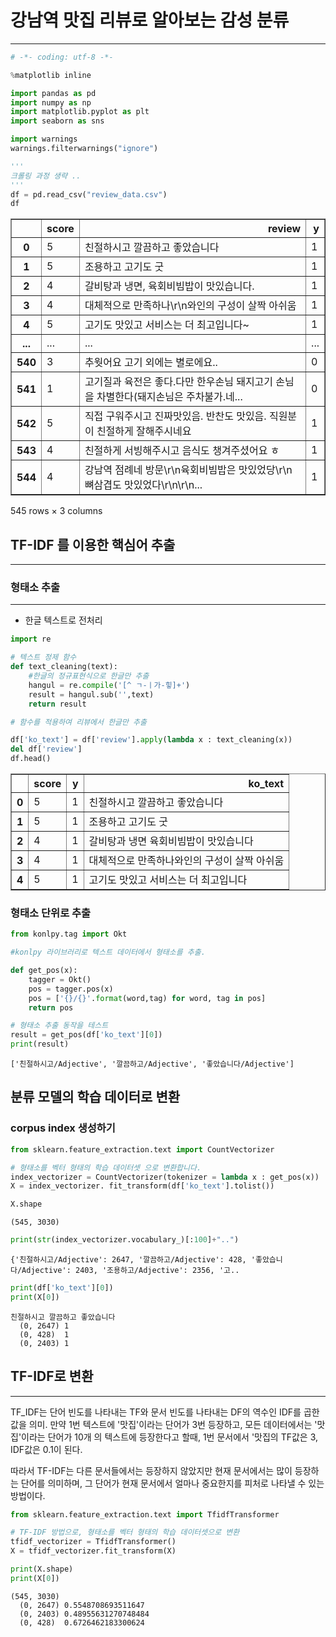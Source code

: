 # 강남역 맛집 리뷰로 알아보는 감성 분류
---



```python
# -*- coding: utf-8 -*-

%matplotlib inline

import pandas as pd
import numpy as np
import matplotlib.pyplot as plt
import seaborn as sns

import warnings
warnings.filterwarnings("ignore")
```


```python
'''
크롤링 과정 생략 .. 
'''
df = pd.read_csv("review_data.csv")
df
```




<div>
<style scoped>
    .dataframe tbody tr th:only-of-type {
        vertical-align: middle;
    }

    .dataframe tbody tr th {
        vertical-align: top;
    }

    .dataframe thead th {
        text-align: right;
    }
</style>
<table border="1" class="dataframe">
  <thead>
    <tr style="text-align: right;">
      <th></th>
      <th>score</th>
      <th>review</th>
      <th>y</th>
    </tr>
  </thead>
  <tbody>
    <tr>
      <th>0</th>
      <td>5</td>
      <td>친절하시고 깔끔하고 좋았습니다</td>
      <td>1</td>
    </tr>
    <tr>
      <th>1</th>
      <td>5</td>
      <td>조용하고 고기도 굿</td>
      <td>1</td>
    </tr>
    <tr>
      <th>2</th>
      <td>4</td>
      <td>갈비탕과 냉면, 육회비빔밥이 맛있습니다.</td>
      <td>1</td>
    </tr>
    <tr>
      <th>3</th>
      <td>4</td>
      <td>대체적으로 만족하나\r\n와인의 구성이 살짝 아쉬움</td>
      <td>1</td>
    </tr>
    <tr>
      <th>4</th>
      <td>5</td>
      <td>고기도 맛있고 서비스는 더 최고입니다~</td>
      <td>1</td>
    </tr>
    <tr>
      <th>...</th>
      <td>...</td>
      <td>...</td>
      <td>...</td>
    </tr>
    <tr>
      <th>540</th>
      <td>3</td>
      <td>추웟어요 고기 외에는 별로에요..</td>
      <td>0</td>
    </tr>
    <tr>
      <th>541</th>
      <td>1</td>
      <td>고기질과 육전은 좋다.다만 한우손님 돼지고기 손님을 차별한다(돼지손님은 주차불가.네...</td>
      <td>0</td>
    </tr>
    <tr>
      <th>542</th>
      <td>5</td>
      <td>직접 구워주시고 진짜맛있음. 반찬도 맛있음. 직원분이 친절하게 잘해주시네요</td>
      <td>1</td>
    </tr>
    <tr>
      <th>543</th>
      <td>4</td>
      <td>친절하게 서빙해주시고 음식도 챙겨주셨어요 ㅎ</td>
      <td>1</td>
    </tr>
    <tr>
      <th>544</th>
      <td>4</td>
      <td>강남역 점례네 방문\r\n육회비빔밥은 맛있었당\r\n뼈삼겹도 맛있었다\r\n\r\n...</td>
      <td>1</td>
    </tr>
  </tbody>
</table>
<p>545 rows × 3 columns</p>
</div>



## TF-IDF 를 이용한 핵심어 추출
---

### 형태소 추출
---
- 한글 텍스트로 전처리


```python
import re

# 텍스트 정제 함수
def text_cleaning(text):
    #한글의 정규표현식으로 한글만 추출
    hangul = re.compile('[^ ㄱ-ㅣ가-힣]+')
    result = hangul.sub('',text)
    return result
```


```python
# 함수를 적용하여 리뷰에서 한글만 추출

df['ko_text'] = df['review'].apply(lambda x : text_cleaning(x))
del df['review']
df.head()
```




<div>
<style scoped>
    .dataframe tbody tr th:only-of-type {
        vertical-align: middle;
    }

    .dataframe tbody tr th {
        vertical-align: top;
    }

    .dataframe thead th {
        text-align: right;
    }
</style>
<table border="1" class="dataframe">
  <thead>
    <tr style="text-align: right;">
      <th></th>
      <th>score</th>
      <th>y</th>
      <th>ko_text</th>
    </tr>
  </thead>
  <tbody>
    <tr>
      <th>0</th>
      <td>5</td>
      <td>1</td>
      <td>친절하시고 깔끔하고 좋았습니다</td>
    </tr>
    <tr>
      <th>1</th>
      <td>5</td>
      <td>1</td>
      <td>조용하고 고기도 굿</td>
    </tr>
    <tr>
      <th>2</th>
      <td>4</td>
      <td>1</td>
      <td>갈비탕과 냉면 육회비빔밥이 맛있습니다</td>
    </tr>
    <tr>
      <th>3</th>
      <td>4</td>
      <td>1</td>
      <td>대체적으로 만족하나와인의 구성이 살짝 아쉬움</td>
    </tr>
    <tr>
      <th>4</th>
      <td>5</td>
      <td>1</td>
      <td>고기도 맛있고 서비스는 더 최고입니다</td>
    </tr>
  </tbody>
</table>
</div>



### 형태소 단위로 추출


```python
from konlpy.tag import Okt

#konlpy 라이브러리로 텍스트 데이터에서 형태소를 추출.

def get_pos(x):
    tagger = Okt()
    pos = tagger.pos(x)
    pos = ['{}/{}'.format(word,tag) for word, tag in pos]
    return pos

# 형태소 추출 동작을 테스트
result = get_pos(df['ko_text'][0])
print(result)
```

    ['친절하시고/Adjective', '깔끔하고/Adjective', '좋았습니다/Adjective']
    

## 분류 모델의 학습 데이터로 변환

### corpus index 생성하기


```python
from sklearn.feature_extraction.text import CountVectorizer

# 형태소를 벡터 형태의 학습 데이터셋 으로 변환합니다.
index_vectorizer = CountVectorizer(tokenizer = lambda x : get_pos(x))
X = index_vectorizer. fit_transform(df['ko_text'].tolist())

```


```python
X.shape
```




    (545, 3030)




```python
print(str(index_vectorizer.vocabulary_)[:100]+"..")
```

    {'친절하시고/Adjective': 2647, '깔끔하고/Adjective': 428, '좋았습니다/Adjective': 2403, '조용하고/Adjective': 2356, '고..
    


```python
print(df['ko_text'][0])
print(X[0])
```

    친절하시고 깔끔하고 좋았습니다
      (0, 2647)	1
      (0, 428)	1
      (0, 2403)	1
    

## TF-IDF로 변환
--- 
TF_IDF는 단어 빈도를 나타내는 TF와 문서 빈도를 나타내는 DF의 역수인 IDF를 곱한 값을 의미. 만약 1번 텍스트에 '맛집'이라는 단어가 3번 등장하고, 모든 데이터에서는 '맛집'이라는 단어가 10개 의 텍스트에 등장한다고 할때, 1번 문서에서 '맛집의 TF값은 3, IDF값은 0.1이 된다.  


따라서 TF-IDF는 다른 문서들에서는 등장하지 않았지만 현재 문서에서는 많이 등장하는 단어를 의미하며, 그 단어가 현재 문서에서 얼마나 중요한지를 피처로 나타낼 수 있는 방법이다.


```python
from sklearn.feature_extraction.text import TfidfTransformer

# TF-IDF 방법으로, 형태소를 벡터 형태의 학습 데이터셋으로 변환
tfidf_vectorizer = TfidfTransformer()
X = tfidf_vectorizer.fit_transform(X)
```


```python
print(X.shape)
print(X[0])
```

    (545, 3030)
      (0, 2647)	0.5548708693511647
      (0, 2403)	0.48955631270748484
      (0, 428)	0.6726462183300624
    
